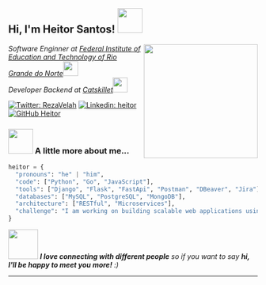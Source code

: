 <h2> Hi, I'm Heitor Santos! <img src="https://media.giphy.com/media/mGcNjsfWAjY5AEZNw6/giphy.gif" width="50"></h2>
<img align='right' src="https://media1.giphy.com/media/102h4wsmCG2s12/giphy.gif?cid=ecf05e47i6qq6roet3widwoun5m0429qxt0yqw5wv9l9ag3z&ep=v1_gifs_search&rid=giphy.gif&ct=g" width="230">
<p><em>Software Enginner at <a href="https://portal.ifrn.edu.br/">Federal Institute of Education and Technology of Rio Grande do Norte</a><img src="https://media.giphy.com/media/fYSnHlufseco8Fh93Z/giphy.gif" width="30"></br>Developer Backend at <a href="https://catskillet.com/">Catskillet</a><img src="https://media.giphy.com/media/WUlplcMpOCEmTGBtBW/giphy.gif" width="30"> 
</em></p>

[![Twitter: RezaVelah](https://img.shields.io/twitter/follow/RezaVelah?style=social)](https://twitter.com/RezaVelah)
[![Linkedin: heitor](https://img.shields.io/badge/heitor-coelho-blue?style=flat-square&logo=Linkedin&logoColor=white&link=https://www.linkedin.com/in/heitor-coelho-60772916b/)](https://www.linkedin.com/in/heitor-coelho-60772916b/)
[![GitHub Heitor](https://img.shields.io/github/followers/heitor-coelho?label=follow&style=social)](https://github.com/heitor-coelho)


### <img src="https://media.giphy.com/media/VgCDAzcKvsR6OM0uWg/giphy.gif" width="50"> A little more about me...  

```python
heitor = {
  "pronouns": "he" | "him",
  "code": ["Python", "Go", "JavaScript"],
  "tools": ["Django", "Flask", "FastApi", "Postman", "DBeaver", "Jira"],
  "databases": ["MySQL", "PostgreSQL", "MongoDB"],
  "architecture": ["RESTful", "Microservices"],
  "challenge": "I am working on building scalable web applications using Python and Go"
}
```

<img src="https://media.giphy.com/media/LnQjpWaON8nhr21vNW/giphy.gif" width="60"> <em><b>I love connecting with different people</b> so if you want to say <b>hi, I'll be happy to meet you more!</b> :)</em>

---
